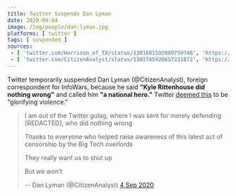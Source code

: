```yaml
---
title: Twitter Suspends Dan Lyman
date: 2020-09-04
image: /img/people/dan-lyman.jpg
platforms: [ twitter ]
tags: [ suspended ]
sources:
 - [ 'twitter.com/Harrison_of_TX/status/1301601592089759748', 'https://archive.is/kIKqf' ]
 - [ 'twitter.com/CitizenAnalyst/status/1301745920657231872', 'https://archive.is/iuWBe' ]
---
```


Twitter temporarily suspended Dan Lyman (@CitizenAnalyst), foreign
correspondent for InfoWars, because he said **"Kyle Rittenhouse did nothing
wrong"** and called him **"a national hero."** Twitter [deemed
this](notice.jpg) to be "glorifying violence."
> I am out of the Twitter gulag, where I was sent for merely defending
> [REDACTED], who did nothing wrong
>
> Thanks to everyone who helped raise awareness of this latest act of
> censorship by the Big Tech overlords
>
> They really want us to shut up
>
> But we won’t
>
> -- Dan Lyman (@CitizenAnalyst) [4 Sep 2020](https://archive.is/iuWBe)
